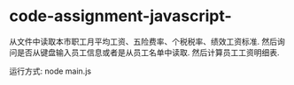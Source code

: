 # code-assignment-javascript-
从文件中读取本市职工月平均工资、五险费率、个税税率、绩效工资标准. 然后询问是否从键盘输入员工信息或者是从员工名单中读取. 然后计算员工工资明细表.

运行方式:
node main.js
